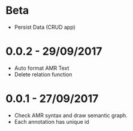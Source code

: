 # Beta

* Persist Data (CRUD app)

# 0.0.2 - 29/09/2017

* Auto format AMR Text
* Delete relation function

# 0.0.1 - 27/09/2017

* Check AMR syntax and draw semantic graph.
* Each annotation has unique id